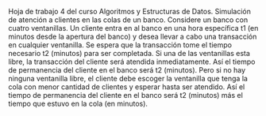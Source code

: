 Hoja de trabajo 4 del curso Algoritmos y Estructuras de Datos.
Simulación de atención a clientes en las colas de un banco. Considere un banco con cuatro ventanillas. Un cliente entra en al banco en una hora específica t1 (en minutos desde la apertura del banco) y desea llevar a cabo una transacción en cualquier ventanilla. Se espera que la transacción tome el tiempo necesario t2 (minutos) para ser completada. Si una de las ventanillas esta libre, la transacción del cliente será atendida inmediatamente. Así el tiempo de permanencia del cliente en el banco será t2 (minutos).
Pero si no hay ninguna ventanilla libre, el cliente debe escoger la ventanilla que tenga la cola con menor cantidad de clientes y esperar hasta ser atendido. Así el tiempo de permanencia del cliente en el banco será t2 (minutos) más el tiempo que estuvo en la cola (en minutos).